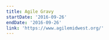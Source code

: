 ```yaml
---
title: Agile Gravy
startDate: '2016-09-26'
endDate: '2016-09-26'
link: 'https://www.agilemidwest.org/'
---
```


